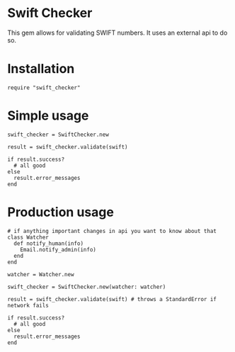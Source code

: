 # Swift Checker

This gem allows for validating SWIFT numbers. It uses an external api to do so.

# Installation

`require "swift_checker"`

# Simple usage

```
swift_checker = SwiftChecker.new

result = swift_checker.validate(swift)

if result.success?
  # all good
else
  result.error_messages
end
```

# Production usage

```
# if anything important changes in api you want to know about that
class Watcher
  def notify_human(info)
    Email.notify_admin(info)
  end
end

watcher = Watcher.new

swift_checker = SwiftChecker.new(watcher: watcher)

result = swift_checker.validate(swift) # throws a StandardError if network fails

if result.success?
  # all good
else
  result.error_messages
end
```


